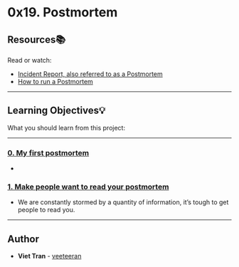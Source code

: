 # 0x19. Postmortem

## Resources:books:
Read or watch:
* [Incident Report, also referred to as a Postmortem](https://intranet.hbtn.io/rltoken/QTu2_ZVW8f-2weQGOQvc9w)
* [How to run a Postmortem](https://intranet.hbtn.io/rltoken/uost5-f-wlp7CV2a6OLVKQ)

---
## Learning Objectives:bulb:
What you should learn from this project:

---

### [0. My first postmortem](./README.md)
* 


### [1. Make people want to read your postmortem](./README.md)
* We are constantly stormed by a quantity of information, it’s tough to get people to read you.

---

## Author
* **Viet Tran** - [veeteeran](https://github.com/veeteeran)